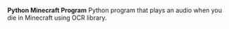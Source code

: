 
**Python Minecraft Program**
Python program that plays an audio when you die in Minecraft using OCR library.
